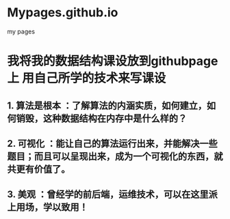 # Mypages.github.io
my pages
# 我将我的数据结构课设放到githubpage上 用自己所学的技术来写课设 
## 1. 算法是根本 ：了解算法的内涵实质，如何建立，如何销毁，这种数据结构在内存中是什么样的？
## 2. 可视化 ：能让自己的算法运行出来，并能解决一些题目；而且可以呈现出来，成为一个可视化的东西，就共更有价值了。
## 3. 美观 ：曾经学的前后端，运维技术，可以在这里派上用场，学以致用！  